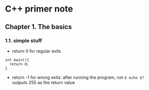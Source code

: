 # C++ primer note
## Chapter 1. The basics
### 1.1. simple stuff
- return 0 for regular exits
```
int main(){
  return 0;
}
```
- return -1 for wrong exits: after running the program, run
`$ echo $?`
outputs 255 as the return value


